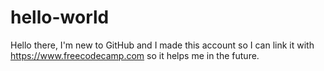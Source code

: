 # hello-world
Hello there, I'm new to GitHub and I made this account so I can link it with https://www.freecodecamp.com so it helps me in the future.
